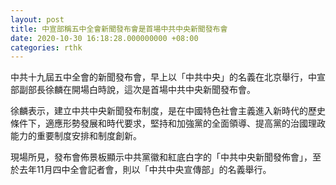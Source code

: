 ```yaml
---
layout: post
title: 中宣部稱五中全會新聞發布會是首場中共中央新聞發布會
date: 2020-10-30 16:18:28.000000000 +08:00
categories: rthk
---
```


中共十九屆五中全會的新聞發布會，早上以「中共中央」的名義在北京舉行，中宣部副部長徐麟在開場白時說，這次是首場中共中央新聞發布會。

徐麟表示，建立中共中央新聞發布制度，是在中國特色社會主義進入新時代的歷史條件下，適應形勢發展和時代要求，堅持和加強黨的全面領導、提高黨的治國理政能力的重要制度安排和制度創新。

現場所見，發布會佈景板顯示中共黨徽和紅底白字的「中共中央新聞發佈會」，至於去年11月四中全會記者會，則以「中共中央宣傳部」的名義舉行。

